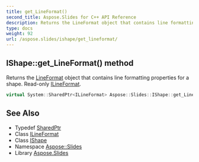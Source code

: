 ```yaml
---
title: get_LineFormat()
second_title: Aspose.Slides for C++ API Reference
description: Returns the LineFormat object that contains line formatting properties for a shape. Read-only ILineFormat.
type: docs
weight: 92
url: /aspose.slides/ishape/get_lineformat/
---
```

## IShape::get_LineFormat() method


Returns the [LineFormat](../../lineformat/) object that contains line formatting properties for a shape. Read-only [ILineFormat](../../ilineformat/).

```cpp
virtual System::SharedPtr<ILineFormat> Aspose::Slides::IShape::get_LineFormat()=0
```

## See Also

* Typedef [SharedPtr](../../../system/sharedptr/)
* Class [ILineFormat](../../ilineformat/)
* Class [IShape](../)
* Namespace [Aspose::Slides](../../)
* Library [Aspose.Slides](../../../)